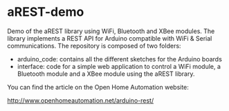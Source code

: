 aREST-demo
==========

Demo of the aREST library using WiFi, Bluetooth and XBee modules. The library implements a REST API for Arduino compatible with WiFi & Serial communications. The repository is composed of two folders:

- arduino_code: contains all the different sketches for the Arduino boards 
- interface: code for a simple web application to control a WiFi module, a Bluetooth module and a XBee module using the aREST library.

You can find the article on the Open Home Automation website:

http://www.openhomeautomation.net/arduino-rest/
